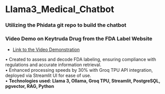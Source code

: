 # Llama3_Medical_Chatbot

### Utilizing the Phidata git repo to build the chatbot

### Video Demo on Keytruda Drug from the FDA Label Website
- [Link to the Video Demonstration](https://drive.google.com/drive/folders/1M7y8RU_YytH1yaujCB9NzWs1nAQVXBAA)

• Created to assess and decode FDA labeling, ensuring compliance with regulations and accurate information retrieval. <br>
• Enhanced processing speeds by 30% with Groq TPU API integration, deployed via Streamlit UI for ease of use. <br>
• **Technologies used: Llama 3, Ollama, Groq TPU, Streamlit, PostgreSǪL, pgvector, RAG, Python**
